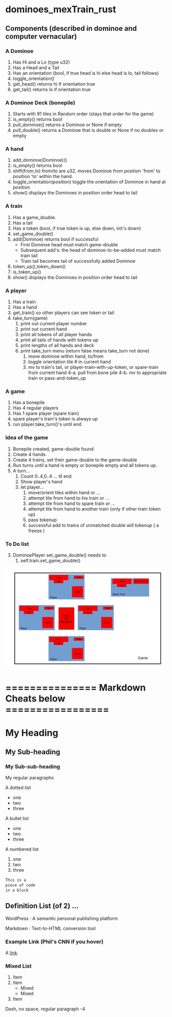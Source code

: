 # dominoes_mexTrain_rust

## Components (described in dominoe and computer vernacular)

### A Dominoe
1. Has Hi and a Lo (type u32)
2. Has a Head and a Tail 
3. Has an orientation (bool, if true head is hi else head is lo, tail follows)
4. toggle_orientation()
5. get_head() returns hi if orientation true
6. get_tail() returns lo if orientation true 

### A Dominoe Deck (bonepile)
1. Starts with 91 tiles in Random order (stays that order for the game)
2. is_empty() returns bool
3. pull_dominoe() returns a Dominoe or None if empty
4. pull_double() returns a Dominoe that is double or None if no doubles or empty


### A hand
1. add_dominoe(Dominoe)()
2. is_empty() returns bool
3. shift(from,to) from/to are u32, moves Dominoe from position 'from' to position 'to' within the hand.
4. toggle_orientation(position) toggle the orientation of Dominoe in hand at position
5. show() displays the Dominoes in position order head to tail

### A train
1. Has a game_double.
2. Has a tail
3. Has a token (bool, if true token is up, else down, init's down)
2. set_game_double() 
3. add(Dominoe) returns bool if successful
	* First Dominoe head must match game-double
	* Subsequent add's: the head of dominoe-to-be-added must match train tail
	* Train tail becomes tail of successfully added Dominoe
4. token_up(),token_down()
5. is_token_up()
6. show() displays the Dominoes in position order head to tail


### A player
1. Has a train
2. Has a hand
3. get_train() so other players can see token or tail
4. take_turn(game)
	1. print out current player number
	2. print out current hand
	3. print all tokens of all player hands
	4. print all tails of hands with tokens up
	5. print lengths of all hands and deck
	6. print take_turn menu (return false means take_turn not done)
		1. move dominoe within hand, to/from
		2. toggle orientation tile # in current hand
		3. mv to train's tail, or player-train-with-up-token, or spare-train from current hand
		4-a. pull from bone pile
		4-b. mv to appropriate train or pass-and-token_up 

### A game
1. Has a bonepile
2. Has 4 regular players
3. Has 1 spare player (spare train)
4. spare player's train's token is always up
5. run player.take_turn()'s until end

### Idea of the game
1. Bonepile created, game-double found
2. Create 4 hands
3. Create 4 trains, set their game-double to the game-double
4. Run turns until a hand is empty or bonepile empty and all tokens up.
5. A turn...
	1. Count 0..4,0..4 ... til end
	2. Show player's hand
	3. let player...
		1. move/orient tiles within hand or ...
		2. attempt tile from hand to his train or ...
		3. attempt tile from hand to spare train or ...
		4. attempt tile from hand to another train (only if other train token up)
		5. pass tokenup
		6. successful add to trains of unmatched double will tokenup ( a freeze )
		
### To Do list
3. DominoePlayer set_game_double() needs to
   1. self.train.set_game_double() 


![Optional Text](rust_objects_in_game.jpg)




# =============== Markdown Cheats below =================

# My Heading
## My Sub-heading
### My Sub-sub-heading
My regular paragraphs

A dotted list
- one
- two
- three

A bullet list
* one
* two
* three

A numbered list
1. one
2. two
3. three

 	
~~~~
This is a 
piece of code 
in a block
~~~~

## Definition List (of 2) ...
WordPress
:  A semantic personal publishing platform 

Markdown
:  Text-to-HTML conversion tool

 	
### Example Link (Phil's CNN if you hover)
A [link](http://cnn.com "Phil's CNN").


### Mixed List
1. Item
2. Item
   * Mixed
   * Mixed  
3. Item

Dash, no space, regular paragraph
-4
